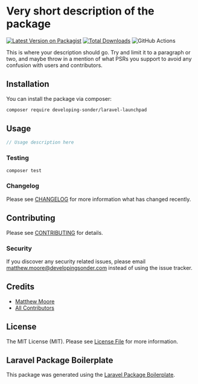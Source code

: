 # Very short description of the package

[![Latest Version on Packagist](https://img.shields.io/packagist/v/developing-sonder/laravel-launchpad.svg?style=flat-square)](https://packagist.org/packages/developing-sonder/laravel-launchpad)
[![Total Downloads](https://img.shields.io/packagist/dt/developing-sonder/laravel-launchpad.svg?style=flat-square)](https://packagist.org/packages/developing-sonder/laravel-launchpad)
![GitHub Actions](https://github.com/developing-sonder/laravel-launchpad/actions/workflows/main.yml/badge.svg)

This is where your description should go. Try and limit it to a paragraph or two, and maybe throw in a mention of what PSRs you support to avoid any confusion with users and contributors.

## Installation

You can install the package via composer:

```bash
composer require developing-sonder/laravel-launchpad
```

## Usage

```php
// Usage description here
```

### Testing

```bash
composer test
```

### Changelog

Please see [CHANGELOG](CHANGELOG.md) for more information what has changed recently.

## Contributing

Please see [CONTRIBUTING](CONTRIBUTING.md) for details.

### Security

If you discover any security related issues, please email matthew.moore@developingsonder.com instead of using the issue tracker.

## Credits

-   [Matthew Moore](https://github.com/developing-sonder)
-   [All Contributors](../../contributors)

## License

The MIT License (MIT). Please see [License File](LICENSE.md) for more information.

## Laravel Package Boilerplate

This package was generated using the [Laravel Package Boilerplate](https://laravelpackageboilerplate.com).
